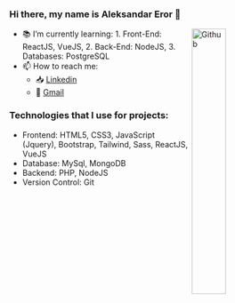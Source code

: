 ### Hi there, my name is Aleksandar Eror 👋

<img width="35%" align="right" alt="Github" src="https://user-images.githubusercontent.com/48678280/88862734-4903af80-d201-11ea-968b-9c939d88a37c.gif" />

- 📚 I’m currently learning:
      1. Front-End: ReactJS, VueJS,
      2. Back-End: NodeJS,
      3. Databases: PostgreSQL
- 📫 How to reach me: 
    - 📥 [Linkedin](https://www.linkedin.com/in/eroraleksandar/) 
    - 📩 [Gmail](mailto:eror.aleksandar01@gmail.com)

### Technologies that I use for projects:

- Frontend: HTML5, CSS3, JavaScript (Jquery), Bootstrap, Tailwind, Sass, ReactJS, VueJS
- Database: MySql, MongoDB
- Backend: PHP, NodeJS
- Version Control: Git
